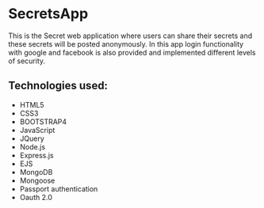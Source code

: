 # SecretsApp
This is the Secret web application where users can share their secrets and these secrets will be posted anonymously. In this app login functionality with google and facebook is also provided and implemented different levels of security.

## Technologies used:
* HTML5
* CSS3
* BOOTSTRAP4
* JavaScript
* JQuery
* Node.js
* Express.js
* EJS 
* MongoDB
* Mongoose
* Passport authentication 
* Oauth 2.0
